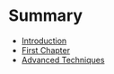 # Summary

* [Introduction](README.md)
* [First Chapter](chapter1.md)
* [Advanced Techniques](chapter3.md)

